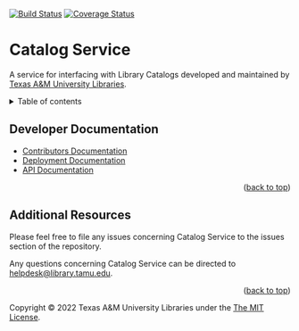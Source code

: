 [![Build Status][build-badge]][build-status]
[![Coverage Status][coverage-badge]][coverage-status]

# Catalog Service

<a name="readme-top"></a>

A service for interfacing with Library Catalogs developed and maintained by [Texas A&M University Libraries][tamu-library].

<details>
<summary>Table of contents</summary>

  - [Developer Documentation](developer-documentation)
  - [Additional Resources](additional-resources)

</details>

## Developer Documentation

- [Contributors Documentation][contribute-guide]
- [Deployment Documentation][deployment-guide]
- [API Documentation](api-guide)

<div align="right">(<a href="#readme-top">back to top</a>)</div>

## Additional Resources

Please feel free to file any issues concerning Catalog Service to the issues section of the repository.

Any questions concerning Catalog Service can be directed to helpdesk@library.tamu.edu.

<div align="right">(<a href="#readme-top">back to top</a>)</div>

Copyright © 2022 Texas A&M University Libraries under the [The MIT License][license].

<!-- LINKS -->
[build-badge]: https://github.com/TAMULib/CatalogService/workflows/Build/badge.svg
[build-status]: https://github.com/TAMULib/CatalogService/actions?query=workflow%3ABuild
[coverage-badge]: https://coveralls.io/repos/github/TAMULib/CatalogService/badge.svg
[coverage-status]: https://coveralls.io/github/TAMULib/CatalogService

[api-guide]: https://tamulib.github.io/CatalogService
[tamu-library]: http://library.tamu.edu
[deployment-guide]: DEPLOYING.md
[contribute-guide]: CONTRIBUTING.md
[license]: LICENSE
